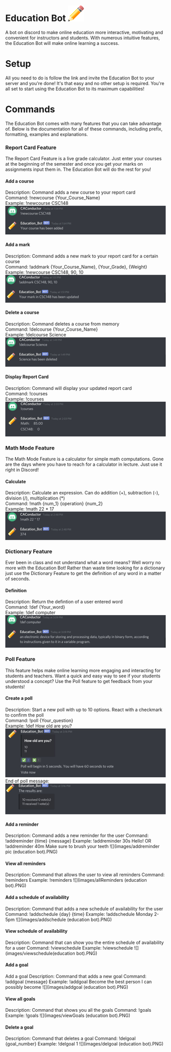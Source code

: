 # Education Bot <img src="images/pencil.png" alt="drawing" width="50"/>

A bot on discord to make online education more interactive, motivating and convenient for instructors and students. With numerous intuitive features, the Education Bot will make online learning a success.


# Setup
All you need to do is follow the link and invite the Education Bot to your server and you're done! It's that easy and no other setup is required. You're all set to start using the Education Bot to its maximum capabilities!

# Commands
The Education Bot comes with many features that you can take advantage of. Below is the documentation for all of these commands, including prefix, formatting, examples and explanations. 

### Report Card Feature ###
The Report Card Feature is a live grade calculator. Just enter your courses at the beginning of the semester and once you get your marks on assignments input them in. The Education Bot will do the rest for you!

#### Add a course ####
Description: Command adds a new course to your report card\
Command: !newcourse {Your_Course_Name}\
Example: !newcourse CSC148\
![](images/newcourse1.JPG)

#### Add a mark ####
Description: Command adds a new mark to your report card for a certain course\
Command: !addmark {Your_Course_Name}, {Your_Grade}, {Weight}\
Example: !newcourse CSC148, 90, 10\
![](images/addmark.JPG)

#### Delete a course ####
Description: Command deletes a course from memory\
Command: !delcourse {Your_Course_Name} \
Example: !delcourse Science\
![](images/delcourse.JPG)

#### Display Report Card ####
Description: Command will display your updated report card\
Command: !courses \
Example: !courses\
![](images/courses.JPG)

### Math Mode Feature ###
The Math Mode Feature is a calculator for simple math computations. Gone are the days where you have to reach for a calculator in lecture. Just use it right in Discord!

#### Calculate ####
Description: Calculate an expression. Can do addition (+), subtraction (-), division (/), multiplication (*)\
Command: !math {num_1} {operation} {num_2} \
Example: !math 22 * 17\
![](images/math.JPG)

### Dictionary Feature ###
Ever been in class and not understand what a word means? Well worry no more with the Education Bot! Rather than waste time looking for a dictionary just use the Dictionary Feature to get the definition of any word in a matter of seconds. 

#### Definition ####
Description: Return the defintion of a user entered word\
Command: !def {Your_word}\
Example: !def computer\
![](images/definition.JPG)

### Poll Feature ###
This feature helps make online learning more engaging and interacting for students and teachers. Want a quick and easy way to see if your students understood a concept? Use the Poll feature to get feedback from your students!

#### Create a poll ####
Description: Start a new poll with up to 10 options. React with a checkmark to confirm the poll\
Command: !poll {Your_question}\
Example: !def How old are you?\
![](images/poll.JPG)
End of poll message:
![](images/end.JPG)

#### Add a reminder ####
Description: Command adds a new reminder for the user
Command: !addreminder {time} {message}
Example: !addreminder 30s Hello! OR !addreminder 40m Make sure to brush your teeth
![](images/addreminder pic (education bot).PNG)

#### View all reminders ####
Description: Command that allows the user to view all reminders
Command: !reminders
Example: !reminders
![](images/allReminders (education bot).PNG)

#### Add a schedule of availability ####
Description: Command that adds a new schedule of availability for the user
Command: !addschedule {day} {time}
Example: !addschedule Monday 2-5pm
![](images/addschedule (education bot).PNG)

#### View schedule of availability ####
Description: Command that can show you the entire schedule of availability for a user
Command: !viewschedule
Example: !viewschedule
![](images/viewschedule(education bot).PNG)

#### Add a goal ####
Add a goal
Description: Command that adds a new goal
Command: !addgoal {message}
Example: !addgoal Become the best person I can possibly become
![](images/addgoal (education bot).PNG)

#### View all goals ####
Description: Command that shows you all the goals
Command: !goals
Example: !goals
![](images/viewGoals (education bot).PNG)

#### Delete a goal ####
Description: Command that deletes a goal
Command: !delgoal {goal_number}
Example: !delgoal 1
![](images/delgoal (education bot).PNG)
